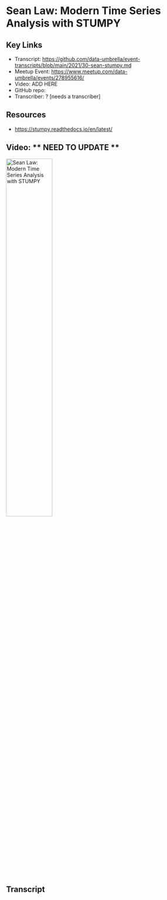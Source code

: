 # Sean Law: Modern Time Series Analysis with STUMPY

## Key Links
- Transcript:  https://github.com/data-umbrella/event-transcripts/blob/main/2021/30-sean-stumpy.md
- Meetup Event:  https://www.meetup.com/data-umbrella/events/278955616/
- Video:  ADD HERE
- GitHub repo:   
- Transcriber:  ? [needs a transcriber]

## Resources
- https://stumpy.readthedocs.io/en/latest/


## Video:   ** NEED TO UPDATE **

<a href="http://www.youtube.com/watch?feature=player_embedded&v=hc8-AhYBu08" target="_blank"><img src="http://img.youtube.com/vi/hc8-AhYBu08/0.jpg" 
alt="Sean Law: Modern Time Series Analysis with STUMPY" width="50%" /></a>

## Transcript
